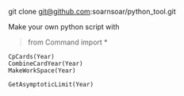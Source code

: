 git clone git@github.com:soarnsoar/python_tool.git

Make your own python script with

 > from Command import *

    CpCards(Year)
    CombineCardYear(Year)
    MakeWorkSpace(Year)

    GetAsymptoticLimit(Year)
